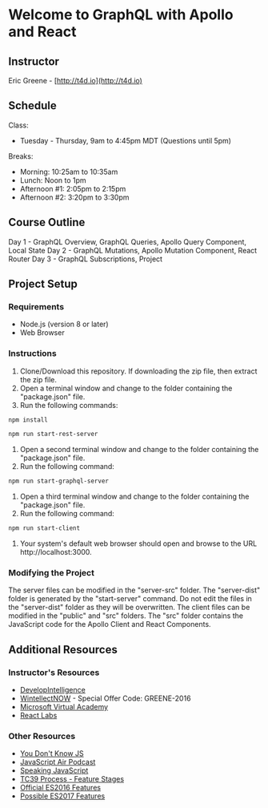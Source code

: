 # Welcome to GraphQL with Apollo and React

## Instructor

Eric Greene - [http://t4d.io](http://t4d.io)

## Schedule

Class:

- Tuesday - Thursday, 9am to 4:45pm MDT (Questions until 5pm)

Breaks:

- Morning: 10:25am to 10:35am
- Lunch: Noon to 1pm
- Afternoon #1: 2:05pm to 2:15pm
- Afternoon #2: 3:20pm to 3:30pm

## Course Outline

Day 1 - GraphQL Overview, GraphQL Queries, Apollo Query Component, Local State
Day 2 - GraphQL Mutations, Apollo Mutation Component, React Router
Day 3 - GraphQL Subscriptions, Project

## Project Setup

### Requirements

- Node.js (version 8 or later)
- Web Browser

### Instructions

1. Clone/Download this repository. If downloading the zip file, then extract the zip file.
1. Open a terminal window and change to the folder containing the "package.json" file.
1. Run the following commands:

```bash
npm install

npm run start-rest-server
```
1. Open a second terminal window and change to the folder containing the "package.json" file.
1. Run the following command:

```bash
npm run start-graphql-server
```
1. Open a third terminal window and change to the folder containing the "package.json" file.
1. Run the following command:

```bash
npm run start-client
```

1. Your system's default web browser should open and browse to the URL http://localhost:3000.

### Modifying the Project

The server files can be modified in the "server-src" folder. The "server-dist" folder is generated by the "start-server" command. Do not edit the files in the "server-dist" folder as they will be overwritten. The client files can be modified in the "public" and "src" folders. The "src" folder contains the JavaScript code for the Apollo Client and React Components.

## Additional Resources

### Instructor's Resources

- [DevelopIntelligence](http://www.developintelligence.com/)
- [WintellectNOW](https://www.wintellectnow.com/Home/Instructor?instructorId=EricGreene) - Special Offer Code: GREENE-2016
- [Microsoft Virtual Academy](https://mva.microsoft.com/search/SearchResults.aspx#!q=Eric%20Greene&lang=1033)
- [React Labs](https://github.com/Microsoft/TechnicalCommunityContent/tree/master/Web%20Frameworks/React/Session%202%20-%20Hands%20On)

### Other Resources

- [You Don't Know JS](https://github.com/getify/You-Dont-Know-JS)
- [JavaScript Air Podcast](http://javascriptair.podbean.com/)
- [Speaking JavaScript](http://speakingjs.com/es5/)
- [TC39 Process - Feature Stages](http://www.2ality.com/2015/11/tc39-process.html)
- [Official ES2016 Features](http://www.2ality.com/2016/01/ecmascript-2016.html)
- [Possible ES2017 Features](http://www.2ality.com/2016/02/ecmascript-2017.html)